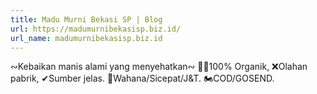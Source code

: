 ```yaml
---
title: Madu Murni Bekasi SP | Blog
url: https://madumurnibekasisp.biz.id/
url_name: madumurnibekasisp.biz.id
---
```


&ac;Kebaikan manis alami yang menyehatkan&ac; 🍯🍀100% Organik, ❌Olahan pabrik, ✔Sumber jelas. 🚚Wahana/Sicepat/J&T. 🏍COD/GOSEND.
